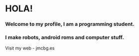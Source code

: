 # HOLA!

### Welcome to my profile, I am a programming student.
### I make robots, android roms and computer stuff.

Visit my web - jmcbg.es
